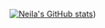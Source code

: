 [![Neila's GitHub stats](https://github-readme-stats.vercel.app/api?username=neila)](https://github.com/anuraghazra/github-readme-stats&show_icons=true))
